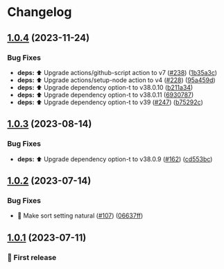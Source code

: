 # Changelog

## [1.0.4](https://github.com/naokiy/obsidian-auto-create-periodic-note/compare/1.0.3...1.0.4) (2023-11-24)


### Bug Fixes

* **deps:** ⬆️ Upgrade actions/github-script action to v7 ([#238](https://github.com/naokiy/obsidian-auto-create-periodic-note/issues/238)) ([1b35a3c](https://github.com/naokiy/obsidian-auto-create-periodic-note/commit/1b35a3c28cf305772d02fb960308ac716076eea5))
* **deps:** ⬆️ Upgrade actions/setup-node action to v4 ([#228](https://github.com/naokiy/obsidian-auto-create-periodic-note/issues/228)) ([95a459d](https://github.com/naokiy/obsidian-auto-create-periodic-note/commit/95a459dd8f2c3e66442940f7dc4907ad0226ab97))
* **deps:** ⬆️ Upgrade dependency option-t to v38.0.10 ([b211a34](https://github.com/naokiy/obsidian-auto-create-periodic-note/commit/b211a346863ab25bee417f122c51d05b118cf4dc))
* **deps:** ⬆️ Upgrade dependency option-t to v38.0.11 ([6930787](https://github.com/naokiy/obsidian-auto-create-periodic-note/commit/693078704cb4c19f62b0078fc224b63ad9ca9970))
* **deps:** ⬆️ Upgrade dependency option-t to v39 ([#247](https://github.com/naokiy/obsidian-auto-create-periodic-note/issues/247)) ([b75292c](https://github.com/naokiy/obsidian-auto-create-periodic-note/commit/b75292ca9efd12be70f01cefe1d6e8a8177296cb))

## [1.0.3](https://github.com/naokiy/obsidian-auto-create-periodic-note/compare/1.0.2...1.0.3) (2023-08-14)


### Bug Fixes

* **deps:** ⬆️ Upgrade dependency option-t to v38.0.9 ([#162](https://github.com/naokiy/obsidian-auto-create-periodic-note/issues/162)) ([cd553bc](https://github.com/naokiy/obsidian-auto-create-periodic-note/commit/cd553bc892eaba6733c0cd6cdbf9dda7ef7869f4))

## [1.0.2](https://github.com/naokiy/obsidian-auto-create-periodic-note/compare/1.0.1...1.0.2) (2023-07-14)


### Bug Fixes

* :bug: Make sort setting natural ([#107](https://github.com/naokiy/obsidian-auto-create-periodic-note/issues/107)) ([06637ff](https://github.com/naokiy/obsidian-auto-create-periodic-note/commit/06637ff91dc2fff7a52a095c8b531bcd085c6d63))

## [1.0.1](https://github.com/naokiy/obsidian-auto-create-periodic-note/compare/1.0.0...1.0.1) (2023-07-11)

### :tada: First release
